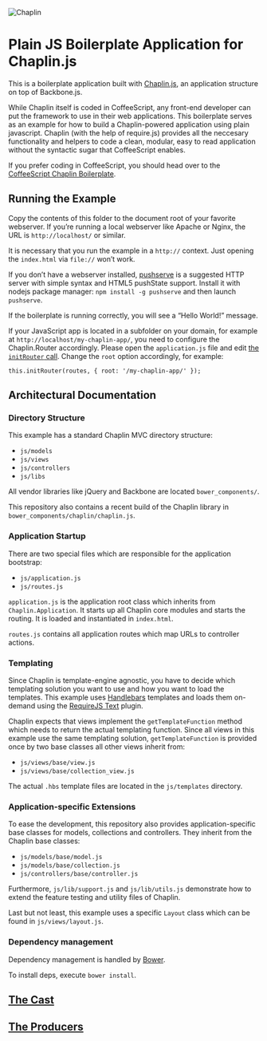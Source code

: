 ![Chaplin](http://s3.amazonaws.com/imgly_production/3401027/original.png)

# Plain JS Boilerplate Application for Chaplin.js

This is a boilerplate application built with [Chaplin.js](http://chaplinjs.org), an application structure on top of Backbone.js.

While Chaplin itself is coded in CoffeeScript, any front-end developer can put the
framework to use in their web applications.  This boilerplate serves as an example
for how to build a Chaplin-powered application using plain javascript.  Chaplin
(with the help of require.js) provides all the neccesary functionality and helpers
to code a clean, modular, easy to read application without the syntactic sugar that
CoffeeScript enables.

If you prefer coding in CoffeeScript, you should head over to the
[CoffeeScript Chaplin Boilerplate](https://github.com/chaplinjs/chaplin-boilerplate).

## Running the Example

Copy the contents of this folder to the document root of your favorite webserver.
If you’re running a local webserver like Apache or Nginx, the URL is
`http://localhost/` or similar.

It is necessary that you run the example in a `http://` context. Just opening the
`index.html` via `file://` won’t work.

If you don’t have a webserver installed, [pushserve](https://github.com/paulmillr/pushserve)
is a suggested HTTP server with simple syntax and HTML5 pushState support.
Install it with nodejs package manager: `npm install -g pushserve` and then launch `pushserve`.

If the boilerplate is running correctly, you will see a “Hello World!” message.

If your JavaScript app is located in a subfolder on your domain, for example at
`http://localhost/my-chaplin-app/`, you need to configure the Chaplin.Router
accordingly. Please open the `application.js` file and edit
[the `initRouter` call](https://github.com/chaplinjs/chaplin-boilerplate-plain/blob/master/js/application.js#L22-L28).
Change the `root` option accordingly, for example:

```
this.initRouter(routes, { root: '/my-chaplin-app/' });
```

## Architectural Documentation

### Directory Structure

This example has a standard Chaplin MVC directory structure:

- `js/models`
- `js/views`
- `js/controllers`
- `js/libs`

All vendor libraries like jQuery and Backbone are located `bower_components/`.

This repository also contains a recent build of the Chaplin library in `bower_components/chaplin/chaplin.js`.


### Application Startup

There are two special files which are responsible for the application bootstrap:

- `js/application.js`
- `js/routes.js`

`application.js` is the application root class which inherits from `Chaplin.Application`. It starts up all Chaplin core modules and starts the routing. It is loaded and instantiated in `index.html`.

`routes.js` contains all application routes which map URLs to controller actions.

### Templating

Since Chaplin is template-engine agnostic, you have to decide which templating solution you want to use and how you want to load the templates. This example uses [Handlebars](http://handlebarsjs.com/) templates and loads them on-demand using the [RequireJS Text](http://requirejs.org/docs/api.html#text) plugin.

Chaplin expects that views implement the `getTemplateFunction` method which needs to return the actual templating function. Since all views in this example use the same templating solution, `getTemplateFunction` is provided once by two base classes all other views inherit from:

- `js/views/base/view.js`
- `js/views/base/collection_view.js`

The actual `.hbs` template files are located in the `js/templates` directory.

### Application-specific Extensions

To ease the development, this repository also provides application-specific base classes for models, collections and controllers. They inherit from the Chaplin base classes:

- `js/models/base/model.js`
- `js/models/base/collection.js`
- `js/controllers/base/controller.js`

Furthermore, `js/lib/support.js` and `js/lib/utils.js` demonstrate how to extend the feature testing and utility files of Chaplin.

Last but not least, this example uses a specific `Layout` class which can be found in `js/views/layout.js`.

### Dependency management

Dependency management is handled by [Bower](http://bower.io).

To install deps, execute `bower install`.

## [The Cast](https://github.com/chaplinjs/chaplin/blob/master/AUTHORS.md#the-cast)

## [The Producers](https://github.com/chaplinjs/chaplin/blob/master/AUTHORS.md#the-producers)
